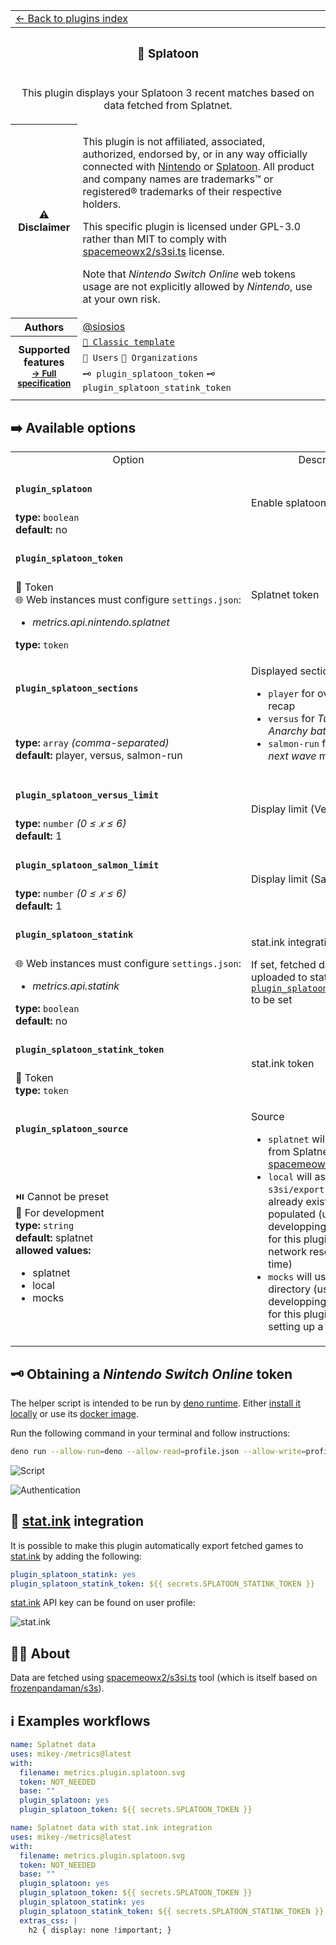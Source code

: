 <!--header-->
<table>
  <tr><td colspan="2"><a href="/README.md#-plugins">← Back to plugins index</a></td></tr>
  <tr><th colspan="2"><h3>🦑 Splatoon</h3></th></tr>
  <tr><td colspan="2" align="center"><p>This plugin displays your Splatoon 3 recent matches based on data fetched from Splatnet.</p>
</td></tr>
  <tr><th>⚠️ Disclaimer</th><td><p>This plugin is not affiliated, associated, authorized, endorsed by, or in any way officially connected with <a href="https://www.nintendo.com">Nintendo</a> or <a href="https://splatoon.nintendo.com">Splatoon</a>.
All product and company names are trademarks™ or registered® trademarks of their respective holders.</p>
<p>This specific plugin is licensed under GPL-3.0 rather than MIT to comply with <a href="https://github.com/spacemeowx2/s3si.ts">spacemeowx2/s3si.ts</a> license.</p>
<p>Note that <em>Nintendo Switch Online</em> web tokens usage are not explicitly allowed by <em>Nintendo</em>, use at your own risk.</p>
</td></tr>
<tr><th>Authors</th><td><a href="https://github.com/siosios">@siosios</a></td></tr>
  <tr>
    <th rowspan="3">Supported features<br><sub><a href="metadata.yml">→ Full specification</a></sub></th>
    <td><a href="/source/templates/classic/README.md"><code>📗 Classic template</code></a></td>
  </tr>
  <tr>
    <td><code>👤 Users</code> <code>👥 Organizations</code></td>
  </tr>
  <tr>
    <td><code>🗝️ plugin_splatoon_token</code> <code>🗝️ plugin_splatoon_statink_token</code></td>
  </tr>
  <tr>
    <td colspan="2" align="center">
      <img src="https://github.com/siosios/metrics/blob/examples/metrics.plugin.splatoon.svg" alt=""></img>
      <img width="900" height="1" alt="">
    </td>
  </tr>
</table>
<!--/header-->

## ➡️ Available options

<!--options-->
<table>
  <tr>
    <td align="center" nowrap="nowrap">Option</i></td><td align="center" nowrap="nowrap">Description</td>
  </tr>
  <tr>
    <td nowrap="nowrap"><h4><code>plugin_splatoon</code></h4></td>
    <td rowspan="2"><p>Enable splatoon plugin</p>
<img width="900" height="1" alt=""></td>
  </tr>
  <tr>
    <td nowrap="nowrap"><b>type:</b> <code>boolean</code>
<br>
<b>default:</b> no<br></td>
  </tr>
  <tr>
    <td nowrap="nowrap"><h4><code>plugin_splatoon_token</code></h4></td>
    <td rowspan="2"><p>Splatnet token</p>
<img width="900" height="1" alt=""></td>
  </tr>
  <tr>
    <td nowrap="nowrap">🔐 Token<br>
🌐 Web instances must configure <code>settings.json</code>:
<ul>
<li><i>metrics.api.nintendo.splatnet</i></li>
</ul>
<b>type:</b> <code>token</code>
<br></td>
  </tr>
  <tr>
    <td nowrap="nowrap"><h4><code>plugin_splatoon_sections</code></h4></td>
    <td rowspan="2"><p>Displayed sections</p>
<ul>
<li><code>player</code> for overall player recap</li>
<li><code>versus</code> for <em>Turf war</em> and <em>Anarchy battle</em> matches</li>
<li><code>salmon-run</code> for <em>Salmon run next wave</em> matches</li>
</ul>
<img width="900" height="1" alt=""></td>
  </tr>
  <tr>
    <td nowrap="nowrap"><b>type:</b> <code>array</code>
<i>(comma-separated)</i>
<br>
<b>default:</b> player, versus, salmon-run<br></td>
  </tr>
  <tr>
    <td nowrap="nowrap"><h4><code>plugin_splatoon_versus_limit</code></h4></td>
    <td rowspan="2"><p>Display limit (Versus)</p>
<img width="900" height="1" alt=""></td>
  </tr>
  <tr>
    <td nowrap="nowrap"><b>type:</b> <code>number</code>
<i>(0 ≤
𝑥
≤ 6)</i>
<br>
<b>default:</b> 1<br></td>
  </tr>
  <tr>
    <td nowrap="nowrap"><h4><code>plugin_splatoon_salmon_limit</code></h4></td>
    <td rowspan="2"><p>Display limit (Salmon run)</p>
<img width="900" height="1" alt=""></td>
  </tr>
  <tr>
    <td nowrap="nowrap"><b>type:</b> <code>number</code>
<i>(0 ≤
𝑥
≤ 6)</i>
<br>
<b>default:</b> 1<br></td>
  </tr>
  <tr>
    <td nowrap="nowrap"><h4><code>plugin_splatoon_statink</code></h4></td>
    <td rowspan="2"><p>stat.ink integration</p>
<p>If set, fetched data will also be uploaded to stat.ink
Requires <a href="/source/plugins/community/splatoon/README.md#plugin_splatoon_statink_token"><code>plugin_splatoon_statink_token</code></a> to be set</p>
<img width="900" height="1" alt=""></td>
  </tr>
  <tr>
    <td nowrap="nowrap">🌐 Web instances must configure <code>settings.json</code>:
<ul>
<li><i>metrics.api.statink</i></li>
</ul>
<b>type:</b> <code>boolean</code>
<br>
<b>default:</b> no<br></td>
  </tr>
  <tr>
    <td nowrap="nowrap"><h4><code>plugin_splatoon_statink_token</code></h4></td>
    <td rowspan="2"><p>stat.ink token</p>
<img width="900" height="1" alt=""></td>
  </tr>
  <tr>
    <td nowrap="nowrap">🔐 Token<br>
<b>type:</b> <code>token</code>
<br></td>
  </tr>
  <tr>
    <td nowrap="nowrap"><h4><code>plugin_splatoon_source</code></h4></td>
    <td rowspan="2"><p>Source</p>
<ul>
<li><code>splatnet</code> will fetch data from Splatnet using <a href="https://github.com/spacemeowx2/s3si.ts">spacemeowx2/s3si.ts</a> tool</li>
<li><code>local</code> will assume <code>s3si/export</code> directory already exists and is populated (use this when developping new features for this plugin to save network resources and time)</li>
<li><code>mocks</code> will use <code>s3si/mocks</code> directory (use this when developping new features for this plugin to avoid setting up a NSO token)</li>
</ul>
<img width="900" height="1" alt=""></td>
  </tr>
  <tr>
    <td nowrap="nowrap">⏯️ Cannot be preset<br>
🔧 For development<br>
<b>type:</b> <code>string</code>
<br>
<b>default:</b> splatnet<br>
<b>allowed values:</b><ul><li>splatnet</li><li>local</li><li>mocks</li></ul></td>
  </tr>
</table>
<!--/options-->

## 🗝️ Obtaining a *Nintendo Switch Online* token

The helper script is intended to be run by [deno runtime](https://deno.land/). Either [install it locally](https://deno.land/manual/getting_started/installation) or use its [docker image](https://hub.docker.com/r/denoland/deno).

Run the following command in your terminal and follow instructions:
```bash
deno run --allow-run=deno --allow-read=profile.json --allow-write=profile.json --unstable https://raw.githubusercontent.com/siosios/metrics/master/source/plugins/community/splatoon/token.ts
```

![Script](/.github/readme/imgs/plugin_splatoon_script.png)

![Authentication](/.github/readme/imgs/plugin_splatoon_auth.png)

## 🐙 [stat.ink](https://stat.ink) integration

It is possible to make this plugin automatically export fetched games to [stat.ink](https://stat.ink) by adding the following:

```yaml
plugin_splatoon_statink: yes
plugin_splatoon_statink_token: ${{ secrets.SPLATOON_STATINK_TOKEN }}
```

[stat.ink](https://stat.ink) API key can be found on user profile:

![stat.ink](/.github/readme/imgs/plugin_splatoon_statink.png)

## 👨‍💻 About

Data are fetched using [spacemeowx2/s3si.ts](https://github.com/spacemeowx2/s3si.ts) tool (which is itself based on [frozenpandaman/s3s](https://github.com/frozenpandaman/s3s)).

## ℹ️ Examples workflows

<!--examples-->
```yaml
name: Splatnet data
uses: mikey-/metrics@latest
with:
  filename: metrics.plugin.splatoon.svg
  token: NOT_NEEDED
  base: ""
  plugin_splatoon: yes
  plugin_splatoon_token: ${{ secrets.SPLATOON_TOKEN }}

```
```yaml
name: Splatnet data with stat.ink integration
uses: mikey-/metrics@latest
with:
  filename: metrics.plugin.splatoon.svg
  token: NOT_NEEDED
  base: ""
  plugin_splatoon: yes
  plugin_splatoon_token: ${{ secrets.SPLATOON_TOKEN }}
  plugin_splatoon_statink: yes
  plugin_splatoon_statink_token: ${{ secrets.SPLATOON_STATINK_TOKEN }}
  extras_css: |
    h2 { display: none !important; }

```
<!--/examples-->
